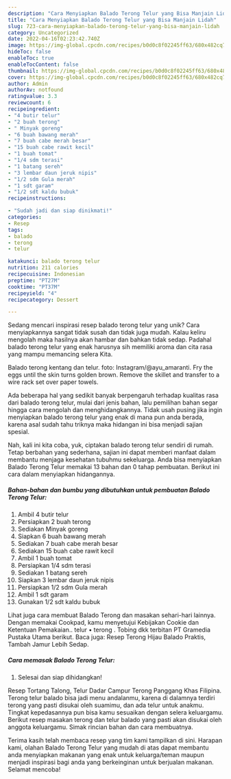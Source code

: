 ```yaml
---
description: "Cara Menyiapkan Balado Terong Telur yang Bisa Manjain Lidah"
title: "Cara Menyiapkan Balado Terong Telur yang Bisa Manjain Lidah"
slug: 723-cara-menyiapkan-balado-terong-telur-yang-bisa-manjain-lidah
category: Uncategorized
date: 2022-04-16T02:23:42.740Z
image: https://img-global.cpcdn.com/recipes/b0d0c8f02245ff63/680x482cq70/balado-terong-telur-foto-resep-utama.jpg
hideToc: false
enableToc: true
enableTocContent: false
thumbnail: https://img-global.cpcdn.com/recipes/b0d0c8f02245ff63/680x482cq70/balado-terong-telur-foto-resep-utama.jpg
cover: https://img-global.cpcdn.com/recipes/b0d0c8f02245ff63/680x482cq70/balado-terong-telur-foto-resep-utama.jpg
author: Admin
authorAv: notfound
ratingvalue: 3.3
reviewcount: 6
recipeingredient:
- "4 butir telur"
- "2 buah terong"
- " Minyak goreng"
- "6 buah bawang merah"
- "7 buah cabe merah besar"
- "15 buah cabe rawit kecil"
- "1 buah tomat"
- "1/4 sdm terasi"
- "1 batang sereh"
- "3 lembar daun jeruk nipis"
- "1/2 sdm Gula merah"
- "1 sdt garam"
- "1/2 sdt kaldu bubuk"
recipeinstructions:

- "Sudah jadi dan siap dinikmati!"
categories:
- Resep
tags:
- balado
- terong
- telur

katakunci: balado terong telur 
nutrition: 211 calories
recipecuisine: Indonesian
preptime: "PT27M"
cooktime: "PT37M"
recipeyield: "4"
recipecategory: Dessert

---
```





Sedang mencari inspirasi resep balado terong telur yang unik? Cara menyiapkannya sangat tidak susah dan tidak juga mudah. Kalau keliru mengolah maka hasilnya akan hambar dan bahkan tidak sedap. Padahal balado terong telur yang enak harusnya sih memiliki aroma dan cita rasa yang mampu memancing selera Kita.





Balado terong kentang dan telur. foto: Instagram/@ayu_amaranti. Fry the eggs until the skin turns golden brown. Remove the skillet and transfer to a wire rack set over paper towels.

Ada beberapa hal yang sedikit banyak berpengaruh terhadap kualitas rasa dari balado terong telur, mulai dari jenis bahan, lalu pemilihan bahan segar hingga cara mengolah dan menghidangkannya. Tidak usah pusing jika ingin menyiapkan balado terong telur yang enak di mana pun anda berada, karena asal sudah tahu triknya maka hidangan ini bisa menjadi sajian spesial.






Nah, kali ini kita coba, yuk, ciptakan balado terong telur sendiri di rumah. Tetap berbahan yang sederhana, sajian ini dapat memberi manfaat dalam membantu menjaga kesehatan tubuhmu sekeluarga. Anda bisa menyiapkan Balado Terong Telur memakai 13 bahan dan 0 tahap pembuatan. Berikut ini cara dalam menyiapkan hidangannya.

<!--inarticleads1-->

##### Bahan-bahan dan bumbu yang dibutuhkan untuk pembuatan Balado Terong Telur:

1. Ambil 4 butir telur
1. Persiapkan 2 buah terong
1. Sediakan  Minyak goreng
1. Siapkan 6 buah bawang merah
1. Sediakan 7 buah cabe merah besar
1. Sediakan 15 buah cabe rawit kecil
1. Ambil 1 buah tomat
1. Persiapkan 1/4 sdm terasi
1. Sediakan 1 batang sereh
1. Siapkan 3 lembar daun jeruk nipis
1. Persiapkan 1/2 sdm Gula merah
1. Ambil 1 sdt garam
1. Gunakan 1/2 sdt kaldu bubuk


Lihat juga cara membuat Balado Terong dan masakan sehari-hari lainnya. Dengan memakai Cookpad, kamu menyetujui Kebijakan Cookie dan Ketentuan Pemakaian.. telur • terong . Tobing dkk terbitan PT Gramedia Pustaka Utama berikut. Baca juga: Resep Terong Hijau Balado Praktis, Tambah Jamur Lebih Sedap. 

<!--inarticleads2-->

##### Cara memasak Balado Terong Telur:


1. Selesai dan siap dihidangkan!

Resep Tortang Talong, Telur Dadar Campur Terong Panggang Khas Filipina. Terong telur balado bisa jadi menu andalanmu, karena di dalamnya terdiri terong yang pasti disukai oleh suamimu, dan ada telur untuk anakmu. Tingkat kepedasannya pun bisa kamu sesuaikan dengan selera keluargamu. Berikut resep masakan terong dan telur balado yang pasti akan disukai oleh anggota keluargamu. Simak rincian bahan dan cara membuatnya. 

Terima kasih telah membaca resep yang tim kami tampilkan di sini. Harapan kami, olahan Balado Terong Telur yang mudah di atas dapat membantu anda menyiapkan makanan yang enak untuk keluarga/teman maupun menjadi inspirasi bagi anda yang berkeinginan untuk berjualan makanan. Selamat mencoba!
